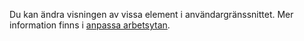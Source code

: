 Du kan ändra visningen av vissa element i användargränssnittet. Mer information finns i [anpassa arbetsytan](../ui-personalization-user.md).
